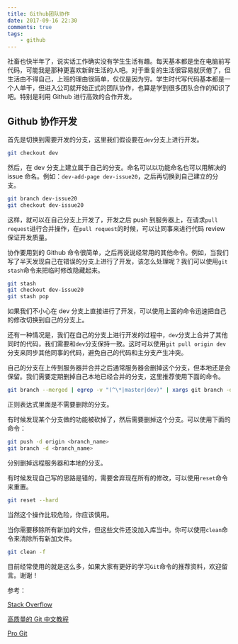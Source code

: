 ```yaml
---
title: Github团队协作
date: 2017-09-16 22:30
comments: true
tags:
	- github
---
```


社畜也快半年了，说实话工作确实没有学生生活有趣。每天基本都是坐在电脑前写代码，可能我是那种更喜欢新鲜生活的人吧。对于重复的生活很容易就厌倦了，但生活由不得自己，上班的理由很简单，仅仅是因为穷。学生时代写代码基本都是一个人单干，但进入公司就开始正式的团队协作，也算是学到很多团队合作的知识了吧。特别是利用 Github 进行高效的合作开发。

## Github 协作开发

首先是切换到需要开发的分支，这里我们假设要在`dev`分支上进行开发。

```bash
git checkout dev
```

然后，在 dev 分支上建立属于自己的分支。命名可以以功能命名也可以用解决的 issue 命名。例如：`dev-add-page dev-issue20`，之后再切换到自己建立的分支。

```bash
git branch dev-issue20
git checkout dev-issue20
```

这样，就可以在自己分支上开发了，开发之后 push 到服务器上，在请求`pull request`进行合并操作，在`pull request`的时候，可以让同事来进行代码 review 保证开发质量。

协作要用到的 Github 命令很简单，之后再说说经常用的其他命令。例如，当我们写了半天发现自己在错误的分支上进行了开发，该怎么处理呢？我们可以使用`git stash`命令来把临时修改隐藏起来。

```bash
git stash
git checkout dev-issue20
git stash pop
```

如果我们不小心在 dev 分支上直接进行了开发，可以使用上面的命令迅速把自己的修改切换到自己的分支上。

还有一种情况是，我们在自己的分支上进行开发的过程中，`dev`分支上合并了其他同时的代码，我们需要和`dev`分支保持一致。这时可以使用`git pull origin dev`分支来同步其他同事的代码，避免自己的代码和主分支产生冲突。

自己的分支在上传到服务器并合并之后通常服务器会删掉这个分支，但本地还是会保留。我们需要定期删掉自己本地已经合并的分支，这里推荐使用下面的命令。

```bash
git branch --merged | egrep -v "(^\*|master|dev)" | xargs git branch -d
```

正则表达式里面是不需要删除的分支。

有时候发现某个分支做的功能被砍掉了，然后需要删掉这个分支。可以使用下面的命令：

```bash
git push -d origin <branch_name>
git branch -d <branch_name>
```

分别删掉远程服务器和本地的分支。

有时候发现自己写的思路是错的，需要舍弃现在所有的修改，可以使用`reset`命令来重置。

```bash
git reset --hard
```

当然这个操作比较危险，你应该慎用。

当你需要移除所有新加的文件，但这些文件还没加入库当中。你可以使用`clean`命令来清除所有新加文件。

```bash
git clean -f
```

目前经常使用的就是这么多，如果大家有更好的学习`Git`命令的推荐资料，欢迎留言。谢谢！

参考：

[Stack Overflow](https://stackoverflow.com/questions/6127328/how-can-i-delete-all-git-branches-which-have-been-merged)

[高质量的 Git 中文教程](https://github.com/geeeeeeeeek/git-recipes)

[Pro Git](https://git-scm.com/book/en/v2)

